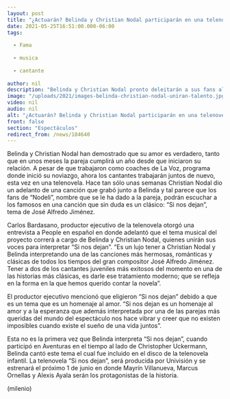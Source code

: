 ```yaml
---
layout: post
title: "¿Actuarán? Belinda y Christian Nodal participarán en una telenovela"
date: 2021-05-25T16:51:00.000-06:00
tags:
  
  - Fama
  
  - musica
  
  - cantante
  
author: nil
description: "Belinda y Christian Nodal pronto deleitarán a sus fans al unir su talento, ya que muy pronto ambos cantantes formarán parte de la producción de una telenovela. "
image: "/uploads/2021/images-belinda-christian-nodal-uniran-talento.jpg"
video: nil
audio: nil
alt: "¿Actuarán? Belinda y Christian Nodal participarán en una telenovela"
front: false
section: "Espectáculos"
redirect_from: /news/184640
---
```


Belinda y Christian Nodal han demostrado que su amor es verdadero, tanto que en unos meses la pareja cumplirá un año desde que iniciaron su relación. A pesar de que trabajaron como coaches de La Voz, programa donde inició su noviazgo, ahora los cantantes trabajarán juntos de nuevo, esta vez en una telenovela. Hace tan sólo unas semanas Christian Nodal dio un adelanto de una canción que grabó junto a Belinda y tal parece que los fans de “Nodeli”, nombre que se le ha dado a la pareja, podrán escuchar a los famosos en una canción que sin duda es un clásico: “Si nos dejan”, tema de José Alfredo Jiménez.

Carlos Bardasano, productor ejecutivo de la telenovela otorgó una entrevista a People en español en donde adelantó que el tema musical del proyecto correrá a cargo de Belinda y Christian Nodal, quienes unirán sus voces para interpretar “Si nos dejan”. “Es un lujo tener a Christian Nodal y Belinda interpretando una de las canciones más hermosas, románticas y clásicas de todos los tiempos del gran compositor José Alfredo Jiménez. Tener a dos de los cantantes juveniles más exitosos del momento en una de las historias más clásicas, es darle ese tratamiento moderno; que se refleja en la forma en la que hemos querido contar la novela”. 

El productor ejecutivo mencionó que eligieron “Si nos dejan” debido a que es un tema que es un homenaje al amor. “Si nos dejan es un homenaje al amor y a la esperanza que además interpretada por una de las parejas más queridas del mundo del espectáculo nos hace vibrar y creer que no existen imposibles cuando existe el sueño de una vida juntos”. 

Esta no es la primera vez que Belinda interpreta “Si nos dejan”, cuando participó en Aventuras en el tiempo al lado de Christopher Uckermann, Belinda cantó este tema el cual fue incluido en el disco de la telenovela infantil. La telenovela “Si nos dejan”, será producida por Univisión y se estrenará el próximo 1 de junio en donde Mayrín Villanueva, Marcus Ornellas y Alexis Ayala serán los protagonistas de la historia. 

(milenio)